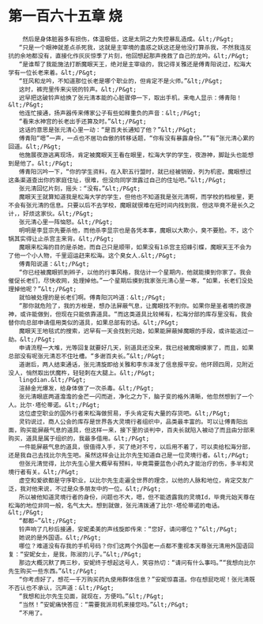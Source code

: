 # 第一百六十五章 烧
        然后是身体脏器多有损伤，体温极低，这是太阴之力失控暴乱造成。&lt;/P&gt;
       “只是一个眼神就差点杀死我，这就是主宰境的蛊惑之妖这还是他没打算杀我，不然我连反抗的余地都没有，直接化作灰灰惊季了片刻，他回想起那声挽救了自己的龙吟。&lt;/P&gt;
       “是谁帮了我能施法打断魔眼天王，绝对是主宰级的，我记得关雅还是傅青阳说过，松海大学有一位长老来着。&lt;/P&gt;
       “狂风和龙吟，不知道那位长老是哪个职业的，但肯定不是火师。”&lt;/P&gt;
       这时，裤兜里传来尖锐的铃声。&lt;/P&gt;
       迟早把这破铃声给换了张元清本能的心脏骤停一下，取出手机，来电人显示：傅青阳！&lt;/P&gt;
       他连忙接通，扬声器传来傅家公子有些如释重负的声音：&lt;/P&gt;
       “看来水神宫的长老出手还算及时。”&lt;/P&gt;
       这话的意思是张元清心里一动：“是百夫长通知了他？”&lt;/P&gt;
       傅青阳“嗯”一声，一点也不居功自傲的转移话题，“你有没有暴露身份。”“有”张元清心累的回道。&lt;/P&gt;
       他施展夜游逃离现场，肯定被魔眼天王看在眼里，松海大学的学生，夜游神，脚趾头也能想到是他了。&lt;/P&gt;
       傅青阳沉吟一下，“你的学生资料，在入职五行盟时，就已经被销毁，列为机密。魔眼想过这条渠道查出你的家庭住址，很难，但没向同学泄露过自己的住址吧。”&lt;/P&gt;
       张元清回忆片刻，摇头：“没有。”&lt;/P&gt;
       魔眼天王就算知道我是松海大学的学生，但他也不知道我是张元清啊，而学校的档桉里，更不会有张元清的信息。只要以后不去学校，魔眼就很难在短时间内找到我，但这毕竟不是长久之计，，好烦这家伙。&lt;/P&gt;
       张元清心里一阵恼怒。&lt;/P&gt;
       明明是李显宗先要杀他，而他杀李显宗也是各凭本事，魔眼以大欺小，臭不要脸。不，这个锅其实得让止杀宫主来背。&lt;/P&gt;
       魔眼来松海的目的是杀她，而自己只是顺带，如果没有1杀宫主招蜂引蝶，魔眼天王不会为了他一个小人物，千里迢运赶来松海。这个臭女人.&lt;/P&gt;
       傅青阳说道：&lt;/P&gt;
       “你已经被魔眼抓到辫子，以他的行事风格，我估计一个星期内，他就能摸到你家了。我会催促长老们，尽快收网，处理掉他。”一个星期后摸到我家张元清心里一寒，“如果，长老们没处理掉他呢？”&lt;/P&gt;
       就怕被处理的是长老们啊。傅青阳沉吟道：&lt;/P&gt;
       “那你就危险了，我的方桉是，想办法屏蔽气息，让魔眼找不到你。如果你是圣者境的夜游神，或许能做到，但现在只能依靠道具。“而这类道具比较稀有，松海分部的库存里没有。我会替你向总部申请借用类似的道具，如果总部有的话。&lt;/P&gt;
       魔眼天王地毯式的搜索，迟早有一天会找到元始，如果能屏蔽掉魔眼的手段，或许能逃过一劫。&lt;/P&gt;
       申请流程一大堆，光等回复就要好几天，别道具还没来，我已经被魔眼摸家了，而且，如果总部没有呢张元清忍不住吐槽。“多谢百夫长。”&lt;/P&gt;
       道谢后，两人结束通话，张元清旋即给关雅和李东泽发了信息报平安。他环顾四周，见附近没人，悄然取出伏魔杵，轻轻刺在大腿上。&lt;/P&gt;
       lingdian.&lt;/P&gt;
       渲赫金光爆发，给身体做了一次杀毒。&lt;/P&gt;
       张元清眼底两道澹澹的金芒一闪而逝，净化之力下，脑子变的格外清晰，他忽然想到了一个人。比尔·塔伦蒂诺。&lt;/P&gt;
       这位虚空职业的国外行者来松海做贸易，手头肯定有大量的存货吧。&lt;/P&gt;
       灵钧说过，商人公会的库存是世界各大灵境行者组织中，品类最丰富的。可以让傅青阳出面，购买能屏蔽气息的道具，但这样一来，接下里的谈判中，百夫长就陷入被动了而且由分部来购买，道具是属于组织的，我最多借用。&lt;/P&gt;
       一件能屏蔽气息的道具，很值得入手，买了绝对不亏，以后用不着了，可以卖给松海分部，还是我自己去找比尔先生吧。虽然这样会让比尔先生知道自己是一位灵境行者。&lt;/P&gt;
       但张元清觉得，比尔先生心里大概早有预料，毕竟需要蓝色小药丸才能治疗的伤，多半和灵境行者有关。&lt;/P&gt;
       虚空和爱欲都是守序职业，以比尔先生走遍全世界的理念，以他的人脉和地位，肯定交友广泛，我对他来说，不过是众多朋友中的一位。&lt;/P&gt;
       所以被他知道灵境行者的身份，问题也不大，嗯，但不能透露我的灵境Id，毕竟元始天尊在松海的地位非同一般，名气太大。想到就做，张元清拨通了比尔·塔伦蒂诺的电话。&lt;/P&gt;
       “都都~”&lt;/P&gt;
       铃声响了几秒后接通，安妮柔美的声线旋即传来：“您好，请问哪位？”&lt;/P&gt;
       她说的是外国语。&lt;/P&gt;
       哪位？难道没有存我的手机号码？你们这两个外国老一点都不重视本天尊张元清用外国语回复：“安妮女士，是我，陈淑的儿子。”&lt;/P&gt;
       那边大概沉默了两三秒，安妮终于想起这号人，笑容热切：“请问有什么事吗。”“我想向比尔先生购买一些东西。”&lt;/P&gt;
       “你考虑好了，想花一千万购买药丸使用群体信息？”安妮惊喜道。你在想屁吃呢！张元清既不否认也不承认，沉声道：&lt;/P&gt;
       “我想和比尔先生见面，就现在，方便吗。”&lt;/P&gt;
       “当然！”安妮痛快答应：“需要我派司机来接您吗。”&lt;/P&gt;
       “不用了。